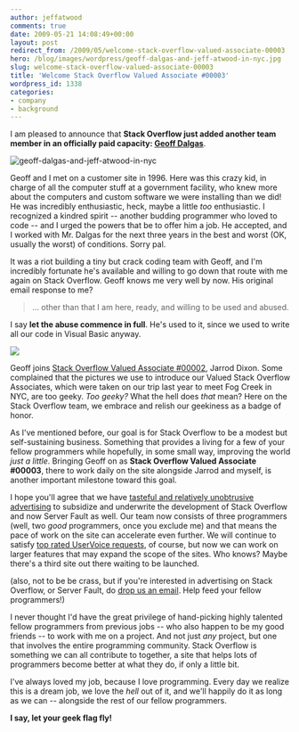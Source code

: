 ```yaml
---
author: jeffatwood
comments: true
date: 2009-05-21 14:08:49+00:00
layout: post
redirect_from: /2009/05/welcome-stack-overflow-valued-associate-00003
hero: /blog/images/wordpress/geoff-dalgas-and-jeff-atwood-in-nyc.jpg
slug: welcome-stack-overflow-valued-associate-00003
title: 'Welcome Stack Overflow Valued Associate #00003'
wordpress_id: 1338
categories:
- company
- background
---
```



I am pleased to announce that **Stack Overflow just added another team member in an officially paid capacity: [Geoff Dalgas](http://stackoverflow.com/users/2/geoff-dalgas)**.



![geoff-dalgas-and-jeff-atwood-in-nyc](/blog/images/wordpress/geoff-dalgas-and-jeff-atwood-in-nyc.jpg)



Geoff and I met on a customer site in 1996. Here was this crazy kid, in charge of all the computer stuff at a government facility, who knew more about the computers and custom software we were installing than we did! He was incredibly enthusiastic, heck, maybe a little _too_ enthusiastic. I recognized a kindred spirit -- another budding programmer who loved to code -- and I urged the powers that be to offer him a job. He accepted, and I worked with Mr. Dalgas for the next three years in the best and worst (OK, usually the worst) of conditions. Sorry pal.



It was a riot building a tiny but crack coding team with Geoff, and I'm incredibly fortunate he's available and willing to go down that route with me again on Stack Overflow. Geoff knows me very well by now. His original email response to me?





<blockquote>
... other than that I am here, ready, and willing to be used and abused. 
</blockquote>





I say **let the abuse commence in full**. He's used to it, since we used to write all our code in Visual Basic anyway.



[![](http://www.ibiblio.org/Dave/Dr-Fun/df200002/df20000210.jpg)](http://www.larry.denenberg.com/Knuth-3-16/visual-basic.html)



Geoff joins [Stack Overflow Valued Associate #00002](http://blog.stackoverflow.com/2009/01/welcome-stack-overflow-valued-associate-00002/), Jarrod Dixon. Some complained that the pictures we use to introduce our Valued Stack Overflow Associates, which were taken on our trip last year to meet Fog Creek in NYC, are too geeky. _Too geeky?_ What the hell does _that_ mean? Here on the Stack Overflow team, we embrace and relish our geekiness as a badge of honor.



As I've mentioned before, our goal is for Stack Overflow to be a modest but self-sustaining business. Something that provides a living for a few of your fellow programmers while hopefully, in some small way, improving the world _just a little_. Bringing Geoff on as **Stack Overflow Valued Associate #00003**, there to work daily on the site alongside Jarrod and myself, is another important milestone toward this goal. 



I hope you'll agree that we have [tasteful and relatively unobtrusive advertising](http://blog.stackoverflow.com/2009/03/responsible-advertising-feed-a-programmer/) to subsidize and underwrite the development of Stack Overflow and now Server Fault as well. Our team now consists of three programmers (well, two _good_ programmers, once you exclude me) and that means the pace of work on the site can accelerate even further. We will continue to satisfy [top rated UserVoice requests](http://stackoverflow.uservoice.com/), of course, but now we can work on larger features that may expand the scope of the sites. Who knows? Maybe there's a third site out there waiting to be launched.



(also, not to be be crass, but if you're interested in advertising on Stack Overflow, or Server Fault, do [drop us an email](mailto:team@stackoverflow.com?subject=advertising%20inquiry). Help feed your fellow programmers!)



I never thought I'd have the great privilege of hand-picking highly talented fellow programmers from previous jobs -- who also happen to be my good friends -- to work with me on a project. And not just _any_ project, but one that involves the entire programming community. Stack Overflow is something we can all contribute to together, a site that helps lots of programmers become better at what they do, if only a little bit.



I've always loved my job, because I love programming. Every day we realize this is a dream job, we love the _hell_ out of it, and we'll happily do it as long as we can -- alongside the rest of our fellow programmers.



**I say, let your geek flag fly!**

